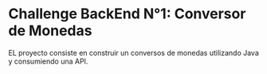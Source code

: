 # Challenge BackEnd N°1: Conversor de Monedas

EL proyecto consiste en construir un conversos de monedas utilizando Java y consumiendo una API.
